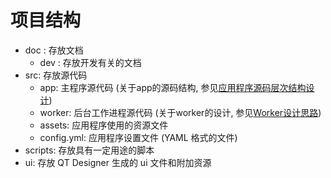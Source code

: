 # 项目结构

- doc : 存放文档
  - dev : 存放开发有关的文档
- src: 存放源代码
  - app: 主程序源代码 (关于app的源码结构, 参见[应用程序源码层次结构设计](AppSourceHierarchyDesign.md))
  - worker: 后台工作进程源代码 (关于worker的设计, 参见[Worker设计思路](WorkerDesign.md))
  - assets: 应用程序使用的资源文件
  - config.yml: 应用程序设置文件 (YAML 格式的文件)
- scripts: 存放具有一定用途的脚本
- ui: 存放 QT Designer 生成的 ui 文件和附加资源

